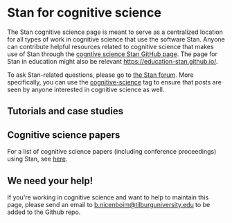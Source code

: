 # Stan for cognitive science

The Stan cognitive science page is meant to serve as a centralized location for all types of work in cognitive science that use the software Stan. 
Anyone can contribute helpful resources related to cognitive science that makes use of Stan through the 
[cogntive science Stan GitHub page](https://github.com/cognitive-science-stan/cognitive-science-stan.github.io). The page for Stan in education might also be relevant https://education-stan.github.io/.


To ask Stan-related questions, please go to [the Stan forum](https://discourse.mc-stan.org/). More specifically, you can use the 
[cognitive-science](https://discourse.mc-stan.org/tag/cognitive-science) tag to ensure that posts are seen by anyone interested in cognitive science as well.

## Tutorials and case studies



## Cognitive science papers
For a list of cognitive science papers (including conference proceedings) using Stan, see [here](https://cognitive-science-stan.github.io/papers). 



## We need your help!
If you're working in cognitive science and want to help to maintain this page, please send an email to <b.nicenboim@tilburguniversity.edu> to be added to the Github repo.
